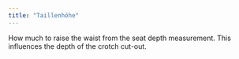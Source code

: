 ```yaml
---
title: "Taillenhöhe"
---
```


How much to raise the waist from the seat depth measurement. This influences the depth of the crotch cut-out.




